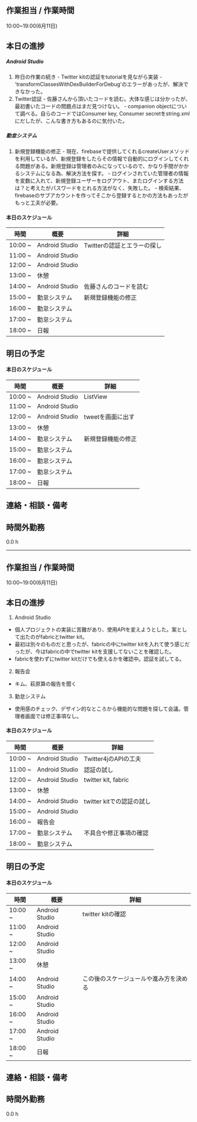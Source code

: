 ﻿## 作業担当 /  作業時間
10:00~19:00(6月11日)
## 本日の進捗
##### Android Studio
  1. 昨日の作業の続き
    - Twitter kitの認証をtutorialを見ながら実装
    - 'transformClassesWithDexBuilderForDebug'のエラーがあったが、解決できなかった。
  2. Twitter認証
    - 佐藤さんから頂いたコードを読む。大体な感じは分かったが、最初書いたコードの問題点はまだ見つけない。
    - companion objectについて調べる。自らのコードではConsumer key, Consumer secretをstring.xmlにだしたが、こんな書き方もあるのに気付いた。

##### 勤怠システム
  1. 新規登録機能の修正
    - 現在、firebaseで提供してくれるcreateUserメソッドを利用しているが、新規登録をしたらその情報で自動的にログインしてくれる問題がある。新規登録は管理者のみになっているので、かなり手間がかかるシステムになる為、解決方法を探す。
    - ログインされていた管理者の情報を変数に入れて、新規登録ユーザーをログアウト、またログインする方法は？と考えたがパスワードをとれる方法がなく、失敗した。
    - 検索結果、firebaseのサブアカウントを作ってそこから登録するとかの方法もあったがもっと工夫が必要。

#### 本日のスケジュール

|時間  |概要  |詳細  |
|---|---|---|
|10:00 ~| Android Studio | Twitterの認証とエラーの探し |
|11:00 ~| Android Studio |  |
|12:00 ~| Android Studio |  |
|13:00 ~| 休憩 |  |
|14:00 ~| Android Studio | 佐藤さんのコードを読む |
|15:00 ~| 勤怠システム | 新規登録機能の修正 |
|16:00 ~| 勤怠システム |  |
|17:00 ~| 勤怠システム |  |
|18:00 ~| 日報 |  |

## 明日の予定

#### 本日のスケジュール

|時間  |概要  |詳細  |
|---|---|---|
|10:00 ~| Android Studio | ListView |
|11:00 ~| Android Studio |  |
|12:00 ~| Android Studio | tweetを画面に出す |
|13:00 ~| 休憩 |  |
|14:00 ~| 勤怠システム | 新規登録機能の修正 |
|15:00 ~| 勤怠システム |  |
|16:00 ~| 勤怠システム |  |
|17:00 ~| 勤怠システム |  |
|18:00 ~| 日報 |  |

## 連絡・相談・備考

## 時間外勤務
0.0 h

<hr/>

## 作業担当 /  作業時間
10:00~19:00(6月11日)
## 本日の進捗
1. Android Studio
 - 個人プロジェクトの実装に苦難があり、使用APIを変えようとした。案として出たのがfabricとtwitter kit。
 - 最初は別々のものだと思ったが、fabricの中にtwitter kitを入れて使う感じだったが、今はfabricの中でtwitter kitを支援してないことを確認した。
 - fabricを使わずにtwitter kitだけでも使えるかを確認中。認証を試してる。

2. 報告会
 - キム、萩原算の報告を聞く

3. 勤怠システム
 - 使用感のチェック、デザイン的なところから機能的な問題を探して会議。管理者画面では修正事項なし。

#### 本日のスケジュール

|時間  |概要  |詳細  |
|---|---|---|
|10:00 ~| Android Studio | Twitter4jのAPIの工夫 |
|11:00 ~| Android Studio | 認証の試し |
|12:00 ~| Android Studio | twitter kit, fabric |
|13:00 ~| 休憩 |  |
|14:00 ~| Android Studio | twitter kitでの認証の試し |
|15:00 ~| Android Studio |  |
|16:00 ~| 報告会 |  |
|17:00 ~| 勤怠システム | 不具合や修正事項の確認 |
|18:00 ~| 勤怠システム |  |

## 明日の予定

#### 本日のスケジュール

|時間  |概要  |詳細  |
|---|---|---|
|10:00 ~| Android Studio | twitter kitの確認 |
|11:00 ~| Android Studio |  |
|12:00 ~| Android Studio |  |
|13:00 ~| 休憩 |  |
|14:00 ~| Android Studio | この後のスケージュールや進み方を決める |
|15:00 ~| Android Studio |  |
|16:00 ~| Android Studio |  |
|17:00 ~| Android Studio |  |
|18:00 ~| 日報 |  |

## 連絡・相談・備考

## 時間外勤務
0.0 h

